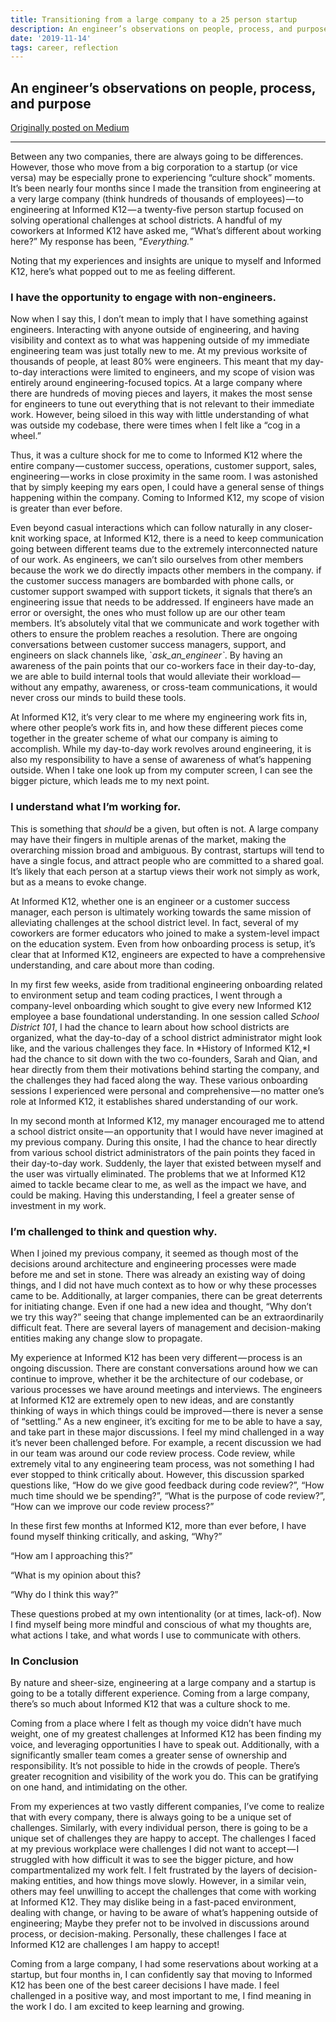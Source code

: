 ```yaml
---
title: Transitioning from a large company to a 25 person startup
description: An engineer’s observations on people, process, and purpose
date: '2019-11-14'
tags: career, reflection
---
```


## An engineer’s observations on people, process, and purpose

[Originally posted on Medium](https://medium.com/@kate_h/transitioning-from-a-large-company-to-a-25-person-startup-e59ea13cecb)
* * * * *

Between any two companies, there are always going to be differences.
However, those who move from a big corporation to a startup (or vice
versa) may be especially prone to experiencing “culture shock” moments.
It’s been nearly four months since I made the transition from
engineering at a very large company (think hundreds of thousands of
employees) — to engineering at Informed K12 — a twenty-five person
startup focused on solving operational challenges at school districts. A
handful of my coworkers at Informed K12 have asked me, “What’s different
about working here?” My response has been, “*Everything.*”

Noting that my experiences and insights are unique to myself and
Informed K12, here’s what popped out to me as feeling different.

### I have the opportunity to engage with non-engineers.

Now when I say this, I don’t mean to imply that I have something against
engineers. Interacting with anyone outside of engineering, and having
visibility and context as to what was happening outside of my immediate
engineering team was just totally new to me. At my previous worksite of
thousands of people, at least 80% were engineers. This meant that my
day-to-day interactions were limited to engineers, and my scope of
vision was entirely around engineering-focused topics. At a large
company where there are hundreds of moving pieces and layers, it makes
the most sense for engineers to tune out everything that is not relevant
to their immediate work. However, being siloed in this way with little
understanding of what was outside my codebase, there were times when I
felt like a “cog in a wheel.”

Thus, it was a culture shock for me to come to Informed K12 where the
entire company — customer success, operations, customer support, sales,
engineering — works in close proximity in the same room. I was
astonished that by simply keeping my ears open, I could have a general
sense of things happening within the company. Coming to Informed K12, my
scope of vision is greater than ever before.

Even beyond casual interactions which can follow naturally in any
closer-knit working space, at Informed K12, there is a need to keep
communication going between different teams due to the extremely
interconnected nature of our work. As engineers, we can’t silo ourselves
from other members because the work we do directly impacts other members
in the company. if the customer success managers are bombarded with
phone calls, or customer support swamped with support tickets, it
signals that there’s an engineering issue that needs to be addressed. If
engineers have made an error or oversight, the ones who must follow up
are our other team members. It’s absolutely vital that we communicate
and work together with others to ensure the problem reaches a
resolution. There are ongoing conversations between customer success
managers, support, and engineers on slack channels like,
\`*ask\_an\_engineer\`*. By having an awareness of the pain points that
our co-workers face in their day-to-day, we are able to build internal
tools that would alleviate their workload — without any empathy,
awareness, or cross-team communications, it would never cross our minds
to build these tools.

At Informed K12, it’s very clear to me where my engineering work fits
in, where other people’s work fits in, and how these different pieces
come together in the greater scheme of what our company is aiming to
accomplish. While my day-to-day work revolves around engineering, it is
also my responsibility to have a sense of awareness of what’s happening
outside. When I take one look up from my computer screen, I can see the
bigger picture, which leads me to my next point.

### I understand what I’m working for.

This is something that *should* be a given, but often is not. A large
company may have their fingers in multiple arenas of the market, making
the overarching mission broad and ambiguous. By contrast, startups will
tend to have a single focus, and attract people who are committed to a
shared goal. It’s likely that each person at a startup views their work
not simply as work, but as a means to evoke change.

At Informed K12, whether one is an engineer or a customer success
manager, each person is ultimately working towards the same mission of
alleviating challenges at the school district level. In fact, several of
my coworkers are former educators who joined to make a system-level
impact on the education system. Even from how onboarding process is
setup, it’s clear that at Informed K12, engineers are expected to have a
comprehensive understanding, and care about more than coding.

In my first few weeks, aside from traditional engineering onboarding
related to environment setup and team coding practices, I went through a
company-level onboarding which sought to give every new Informed K12
employee a base foundational understanding. In one session called
*School District 101*, I had the chance to learn about how school
districts are organized, what the day-to-day of a school district
administrator might look like, and the various challenges they face. In
*History of Informed K12,*I had the chance to sit down with the two
co-founders, Sarah and Qian, and hear directly from them their
motivations behind starting the company, and the challenges they had
faced along the way. These various onboarding sessions I experienced
were personal and comprehensive — no matter one’s role at Informed K12,
it establishes shared understanding of our work.

In my second month at Informed K12, my manager encouraged me to attend a
school district onsite — an opportunity that I would have never imagined
at my previous company. During this onsite, I had the chance to hear
directly from various school district administrators of the pain points
they faced in their day-to-day work. Suddenly, the layer that existed
between myself and the user was virtually eliminated. The problems that
we at Informed K12 aimed to tackle became clear to me, as well as the
impact we have, and could be making. Having this understanding, I feel a
greater sense of investment in my work.

### I’m challenged to think and question why.

When I joined my previous company, it seemed as though most of the
decisions around architecture and engineering processes were made before
me and set in stone. There was already an existing way of doing things,
and I did not have much context as to how or why these processes came to
be. Additionally, at larger companies, there can be great deterrents for
initiating change. Even if one had a new idea and thought, “Why don’t we
try this way?” seeing that change implemented can be an extraordinarily
difficult feat. There are several layers of management and
decision-making entities making any change slow to propagate.

My experience at Informed K12 has been very different — process is an
ongoing discussion. There are constant conversations around how we can
continue to improve, whether it be the architecture of our codebase, or
various processes we have around meetings and interviews. The engineers
at Informed K12 are extremely open to new ideas, and are constantly
thinking of ways in which things could be improved — there is never a
sense of “settling.” As a new engineer, it’s exciting for me to be able
to have a say, and take part in these major discussions. I feel my mind
challenged in a way it’s never been challenged before. For example, a
recent discussion we had in our team was around our code review process.
Code review, while extremely vital to any engineering team process, was
not something I had ever stopped to think critically about. However,
this discussion sparked questions like, “How do we give good feedback
during code review?”, “How much time should we be spending?”, “What is
the purpose of code review?”, “How can we improve our code review
process?”

In these first few months at Informed K12, more than ever before, I have
found myself thinking critically, and asking, “Why?”

“How am I approaching this?”

“What is my opinion about this?

“Why do I think this way?”

These questions probed at my own intentionality (or at times, lack-of).
Now I find myself being more mindful and conscious of what my thoughts
are, what actions I take, and what words I use to communicate with
others.

### In Conclusion

By nature and sheer-size, engineering at a large company and a startup
is going to be a totally different experience. Coming from a large
company, there’s so much about Informed K12 that was a culture shock to
me.

Coming from a place where I felt as though my voice didn’t have much
weight, one of my greatest challenges at Informed K12 has been finding
my voice, and leveraging opportunities I have to speak out.
Additionally, with a significantly smaller team comes a greater sense of
ownership and responsibility. It’s not possible to hide in the crowds of
people. There’s greater recognition and visibility of the work you do.
This can be gratifying on one hand, and intimidating on the other.

From my experiences at two vastly different companies, I’ve come to
realize that with every company, there is always going to be a unique
set of challenges. Similarly, with every individual person, there is
going to be a unique set of challenges they are happy to accept. The
challenges I faced at my previous workplace were challenges I did not
want to accept — I struggled with how difficult it was to see the bigger
picture, and how compartmentalized my work felt. I felt frustrated by
the layers of decision-making entities, and how things move slowly.
However, in a similar vein, others may feel unwilling to accept the
challenges that come with working at Informed K12. They may dislike
being in a fast-paced environment, dealing with change, or having to be
aware of what’s happening outside of engineering; Maybe they prefer not
to be involved in discussions around process, or decision-making.
Personally, these challenges I face at Informed K12 are challenges I am
happy to accept!

Coming from a large company, I had some reservations about working at a
startup, but four months in, I can confidently say that moving to
Informed K12 has been one of the best career decisions I have made. I
feel challenged in a positive way, and most important to me, I find
meaning in the work I do. I am excited to keep learning and growing.

